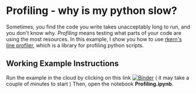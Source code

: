 # Profiling - why is my python slow?
Sometimes, you find the code you write takes unacceptably long to run, and you don't know why.
*Profiling* means testing what parts of your code are using the most resources.
In this example, I show you how to use [rkern's line profiler](https://github.com/pyutils/line_profiler), which is a library for profiling python scripts.

## Working Example Instructions
Run the example in the cloud by clicking on this link
[![Binder](https://mybinder.org/badge_logo.svg)](https://mybinder.org/v2/gh/C-H-Simpson/profiling_example/master) ( it may take a couple of minutes to start )
Then, open the notebook **Profiling.ipynb**.

